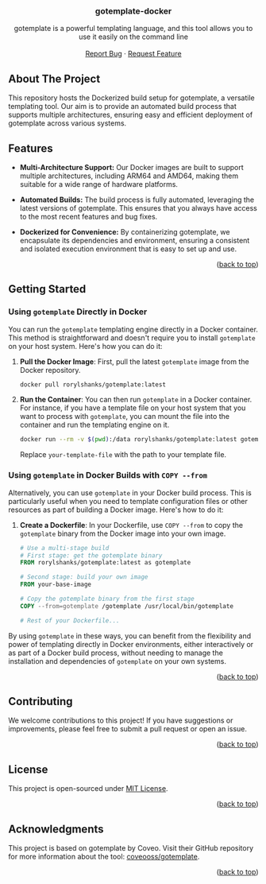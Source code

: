 
<a name="readme-top"></a>

<div align="center">

<h3 align="center">gotemplate-docker</h3>

  <p align="center">
    gotemplate is a powerful templating language, and this tool allows you to use it easily on the command line
    <br />
    <br />
    <a href="https://github.com/rorylshanks/gotemplate-docker/issues">Report Bug</a>
    ·
    <a href="https://github.com/rorylshanks/gotemplate-docker/issues">Request Feature</a>
  </p>
</div>

<!-- ABOUT THE PROJECT -->
## About The Project

This repository hosts the Dockerized build setup for gotemplate, a versatile templating tool. Our aim is to provide an automated build process that supports multiple architectures, ensuring easy and efficient deployment of gotemplate across various systems. 

## Features

- **Multi-Architecture Support:** Our Docker images are built to support multiple architectures, including ARM64 and AMD64, making them suitable for a wide range of hardware platforms.

- **Automated Builds:** The build process is fully automated, leveraging the latest versions of gotemplate. This ensures that you always have access to the most recent features and bug fixes.

- **Dockerized for Convenience:** By containerizing gotemplate, we encapsulate its dependencies and environment, ensuring a consistent and isolated execution environment that is easy to set up and use.

<p align="right">(<a href="#readme-top">back to top</a>)</p>

<!-- GETTING STARTED -->
## Getting Started

### Using `gotemplate` Directly in Docker

You can run the `gotemplate` templating engine directly in a Docker container. This method is straightforward and doesn't require you to install `gotemplate` on your host system. Here's how you can do it:

1. **Pull the Docker Image**: First, pull the latest `gotemplate` image from the Docker repository.
   ```bash
   docker pull rorylshanks/gotemplate:latest
   ```

2. **Run the Container**: You can then run `gotemplate` in a Docker container. For instance, if you have a template file on your host system that you want to process with `gotemplate`, you can mount the file into the container and run the templating engine on it.
   ```bash
   docker run --rm -v $(pwd):/data rorylshanks/gotemplate:latest gotemplate /data/your-template-file
   ```
   Replace `your-template-file` with the path to your template file.

### Using `gotemplate` in Docker Builds with `COPY --from`

Alternatively, you can use `gotemplate` in your Docker build process. This is particularly useful when you need to template configuration files or other resources as part of building a Docker image. Here's how to do it:

1. **Create a Dockerfile**: In your Dockerfile, use `COPY --from` to copy the `gotemplate` binary from the Docker image into your own image.
   ```Dockerfile
   # Use a multi-stage build
   # First stage: get the gotemplate binary
   FROM rorylshanks/gotemplate:latest as gotemplate

   # Second stage: build your own image
   FROM your-base-image

   # Copy the gotemplate binary from the first stage
   COPY --from=gotemplate /gotemplate /usr/local/bin/gotemplate

   # Rest of your Dockerfile...
   ```

By using `gotemplate` in these ways, you can benefit from the flexibility and power of templating directly in Docker environments, either interactively or as part of a Docker build process, without needing to manage the installation and dependencies of `gotemplate` on your own systems.

<p align="right">(<a href="#readme-top">back to top</a>)</p>

<!-- CONTRIBUTING -->
## Contributing

We welcome contributions to this project! If you have suggestions or improvements, please feel free to submit a pull request or open an issue.

<p align="right">(<a href="#readme-top">back to top</a>)</p>

<!-- LICENSE -->
## License

This project is open-sourced under [MIT License](LICENSE).

<p align="right">(<a href="#readme-top">back to top</a>)</p>

## Acknowledgments
This project is based on gotemplate by Coveo. Visit their GitHub repository for more information about the tool: [coveooss/gotemplate](https://github.com/coveooss/gotemplate).

<p align="right">(<a href="#readme-top">back to top</a>)</p>